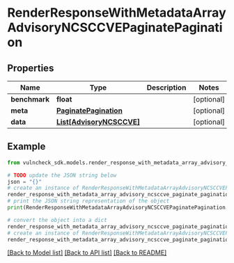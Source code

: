 # RenderResponseWithMetadataArrayAdvisoryNCSCCVEPaginatePagination


## Properties

Name | Type | Description | Notes
------------ | ------------- | ------------- | -------------
**benchmark** | **float** |  | [optional] 
**meta** | [**PaginatePagination**](PaginatePagination.md) |  | [optional] 
**data** | [**List[AdvisoryNCSCCVE]**](AdvisoryNCSCCVE.md) |  | [optional] 

## Example

```python
from vulncheck_sdk.models.render_response_with_metadata_array_advisory_ncsccve_paginate_pagination import RenderResponseWithMetadataArrayAdvisoryNCSCCVEPaginatePagination

# TODO update the JSON string below
json = "{}"
# create an instance of RenderResponseWithMetadataArrayAdvisoryNCSCCVEPaginatePagination from a JSON string
render_response_with_metadata_array_advisory_ncsccve_paginate_pagination_instance = RenderResponseWithMetadataArrayAdvisoryNCSCCVEPaginatePagination.from_json(json)
# print the JSON string representation of the object
print(RenderResponseWithMetadataArrayAdvisoryNCSCCVEPaginatePagination.to_json())

# convert the object into a dict
render_response_with_metadata_array_advisory_ncsccve_paginate_pagination_dict = render_response_with_metadata_array_advisory_ncsccve_paginate_pagination_instance.to_dict()
# create an instance of RenderResponseWithMetadataArrayAdvisoryNCSCCVEPaginatePagination from a dict
render_response_with_metadata_array_advisory_ncsccve_paginate_pagination_from_dict = RenderResponseWithMetadataArrayAdvisoryNCSCCVEPaginatePagination.from_dict(render_response_with_metadata_array_advisory_ncsccve_paginate_pagination_dict)
```
[[Back to Model list]](../README.md#documentation-for-models) [[Back to API list]](../README.md#documentation-for-api-endpoints) [[Back to README]](../README.md)


